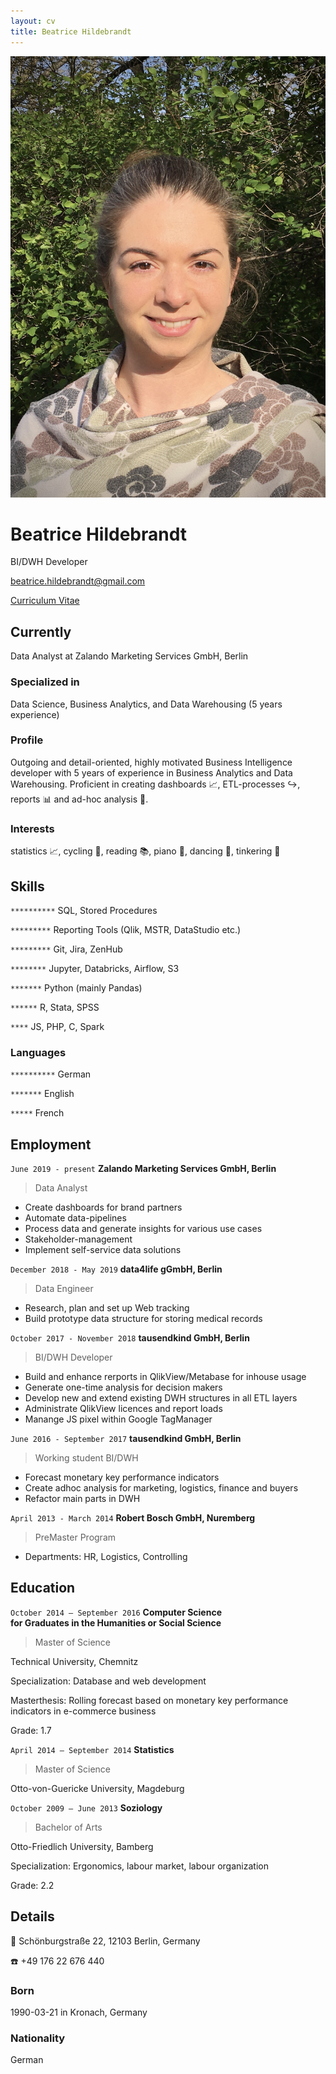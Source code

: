 ```yaml
---
layout: cv
title: Beatrice Hildebrandt
---
```

![Beatrice Hildebrandt](BeatriceHildebrandt.jpeg)
# Beatrice Hildebrandt
BI/DWH Developer

<div id="webaddress">
<a href="beatrice.hildebrandt@gmail.com">beatrice.hildebrandt@gmail.com</a>
</div>


<div id="webaddress">

<a href="https://froggibella.github.io/bea-cv/">Curriculum Vitae</a>
</div>


## Currently

Data Analyst at Zalando Marketing Services GmbH, Berlin

### Specialized in

Data Science, Business Analytics, and Data Warehousing (5 years experience)

### Profile

Outgoing and detail-oriented, highly motivated Business Intelligence developer with 5 years of experience in Business Analytics and Data Warehousing.
Proficient in creating dashboards 📈, ETL-processes ↪️, reports 📊 and ad-hoc analysis 📰.

### Interests

statistics 📈, cycling 🚴, reading 📚, piano 🎹,
dancing 💃, tinkering 🧰


## Skills

`**********`
SQL, Stored Procedures

`*********`
Reporting Tools (Qlik, MSTR, DataStudio etc.)

`*********`
Git, Jira, ZenHub

`********`
Jupyter, Databricks, Airflow, S3

`*******`
Python (mainly Pandas)

`******`
R, Stata, SPSS

`****`
JS, PHP, C, Spark

### Languages

`**********`
German

`*******`
English

`*****`
French


## Employment

`June 2019 - present`
__Zalando Marketing Services GmbH, Berlin__

> Data Analyst

- Create dashboards for brand partners
- Automate data-pipelines
- Process data and generate insights for various use cases
- Stakeholder-management
- Implement self-service data solutions

`December 2018 - May 2019`
__data4life gGmbH, Berlin__

> Data Engineer

- Research, plan and set up Web tracking
- Build prototype data structure for storing medical records

`October 2017 - November 2018`
__tausendkind GmbH, Berlin__

> BI/DWH Developer

- Build and enhance rerports in QlikView/Metabase for inhouse usage
- Generate one-time analysis for decision makers
- Develop new and extend existing DWH structures in all ETL layers
- Administrate QlikView licences and report loads
- Manange JS pixel within Google TagManager

`June 2016 - September 2017`
__tausendkind GmbH, Berlin__

> Working student BI/DWH

- Forecast monetary key performance indicators
- Create adhoc analysis for marketing, logistics, finance and buyers
- Refactor main parts in DWH

`April 2013 - March 2014`
__Robert Bosch GmbH, Nuremberg__

> PreMaster Program

- Departments: HR, Logistics, Controlling


## Education

`October 2014 – September 2016`
__Computer Science__<br/>
__for Graduates in the Humanities or Social Science__

> Master of Science

Technical University, Chemnitz

Specialization: Database and web development

Masterthesis: Rolling forecast based on monetary key performance indicators in e-commerce business

Grade: 1.7


`April 2014 – September 2014`
__Statistics__

> Master of Science

Otto-von-Guericke University, Magdeburg


`October 2009 – June 2013`
__Soziology__

> Bachelor of Arts
 
Otto-Friedlich University, Bamberg

Specialization: Ergonomics, labour market, labour organization 

Grade: 2.2


## Details

📮 Schönburgstraße 22,
12103 Berlin,
Germany

☎️ +49 176 22 676 440

### Born

1990-03-21 in Kronach, Germany

### Nationality

German



